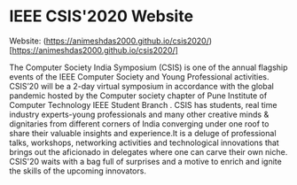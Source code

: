 # IEEE CSIS'2020 Website

Website: (https://animeshdas2000.github.io/csis2020/)[https://animeshdas2000.github.io/csis2020/]

The Computer Society India Symposium (CSIS) is one of the annual flagship events of the IEEE Computer Society and Young Professional activities. CSIS’20 will be a 2-day virtual symposium in accordance with the global pandemic hosted by the Computer society chapter of Pune Institute of Computer Technology IEEE Student Branch . CSIS has students, real time industry experts-young professionals and many other creative minds & dignitaries from different corners of India converging under one roof to share their valuable insights and experience.It is a deluge of professional talks, workshops, networking activities and technological innovations that brings out the aficionado in delegates where one can carve their own niche. CSIS'20 waits with a bag full of surprises and a motive to enrich and ignite the skills of the upcoming innovators.
